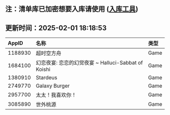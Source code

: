 ## 注：清单库已加密想要入库请使用 ([入库工具](https://github.com/BlankTMing/ManifestAutoUpdate/releases))

## 更新时间：2025-02-01 18:18:53
| AppID | 名称 | 类型  |
| :-------------------- | :----------------------------- | :----------- |
| 1188930 | 超时空方舟| Game |
| 1684100 | 幻恋夜宴: 恋恋的幻觉夜宴 ~ Halluci-Sabbat of Koishi| Game |
| 1380910 | Stardeus| Game |
| 2749770 | Galaxy Burger| Game |
| 2957700 | 太太！我喜欢你！| Game |
| 3085890 | 世外桃源| Game |
